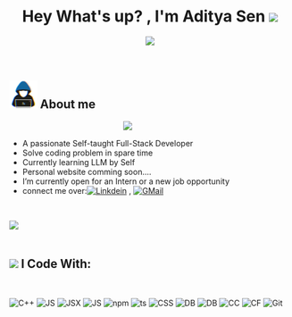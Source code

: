 <h1 align="center"><b>Hey What's up? , I'm Aditya Sen </b><img src="https://media.giphy.com/media/hvRJCLFzcasrR4ia7z/giphy.gif" width="35"></h1>
<!--  -->
<p align="center">
  <a href="https://github.com/DenverCoder1/readme-typing-svg"><img src="https://readme-typing-svg.herokuapp.com?font=Time+New+Roman&color=cyan&size=25&center=true&vCenter=true&width=600&height=100&lines=Aditya+Sen..&hearts;++;Self+taught+Frontend+and+Backend+Developer,;Competative+Programmer,;Active+Problem+Solver+Online+Judges,;Love+to+learn+new+stuffs..<3"></a>
</p>

<br>

## <picture><img src = "https://github.com/0xAbdulKhalid/0xAbdulKhalid/raw/main/assets/mdImages/about_me.gif" width = 50px></picture> **About me**

<picture> <img align="right" src="https://github.com/AdityaSen-1606/AdityaSen-1606/assets/76251309/dcb86050-3284-45b7-992a-1ed37f1da1f5" width = 300px></picture>

<br>

- A passionate Self-taught Full-Stack Developer
- Solve coding problem in spare time
- Currently learning LLM by Self
- Personal website comming soon....
- I’m currently open for an Intern or a new job opportunity
- connect me over:[![Linkdein](https://img.shields.io/badge/LinkedIn-0077B5?style=for-the-badge&logo=linkedin&logoColor=white)](https://www.linkedin.com/in/aditya-sen-1606as2002/) , [![GMail](https://img.shields.io/badge/Gmail-D14836?style=for-the-badge&logo=gmail&logoColor=white)](https://mailto:adityasen1606@gmail.com)

<br><be>

<img src="https://user-images.githubusercontent.com/73097560/115834477-dbab4500-a447-11eb-908a-139a6edaec5c.gif"><br><br>

## <img src="https://media2.giphy.com/media/QssGEmpkyEOhBCb7e1/giphy.gif?cid=ecf05e47a0n3gi1bfqntqmob8g9aid1oyj2wr3ds3mg700bl&rid=giphy.gif" width ="25"><b> I Code With:</b>
<br>

<p align="center">

![C++](https://img.shields.io/badge/-C++-blue?logo=cplusplus)
![JS](https://shields.io/badge/JavaScript-F7DF1E?logo=JavaScript&logoColor=000&style=flat-square)
![JSX](https://img.shields.io/badge/-ReactJs-61DAFB?logo=react&logoColor=white&style=for-the-badge)
![JS](https://img.shields.io/badge/next.js-000000?style=for-the-badge&logo=nextdotjs&logoColor=white)
![npm](https://img.shields.io/badge/Node.js-43853D?style=for-the-badge&logo=node.js&logoColor=white)
![ts](https://img.shields.io/badge/TypeScript-007ACC?style=for-the-badge&logo=typescript&logoColor=white)
![CSS](https://img.shields.io/badge/Tailwind_CSS-38B2AC?style=for-the-badge&logo=tailwind-css&logoColor=white)
![DB](https://img.shields.io/badge/MongoDB-4EA94B?style=for-the-badge&logo=mongodb&logoColor=white)
![DB](https://img.shields.io/badge/SQLite-07405E?style=for-the-badge&logo=sqlite&logoColor=white)
![CC](https://img.shields.io/badge/Codechef-%23B92B27.svg?&style=for-the-badge&logo=Codechef&logoColor=white)
![CF](https://img.shields.io/badge/Codeforces-445f9d?style=for-the-badge&logo=Codeforces&logoColor=white)
![Git](https://img.shields.io/badge/GitHub-100000?style=for-the-badge&logo=github&logoColor=white)
